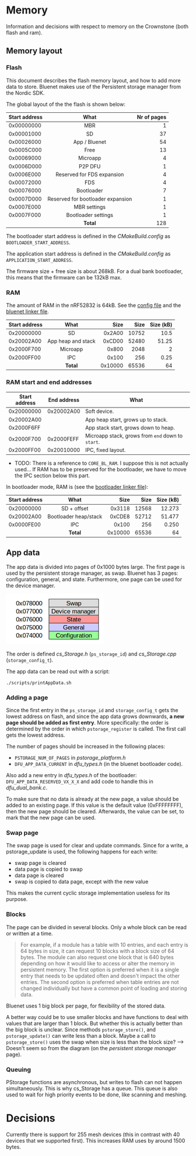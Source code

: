 # Memory

Information and decisions with respect to memory on the Crownstone (both flash and ram).

## Memory layout

### Flash

This document describes the flash memory layout, and how to add more data to store. Bluenet makes use of the Persistent storage manager from the Nordic SDK.

The global layout of the the flash is shown below:


| Start address | What | Nr of pages
| ------------- |:-------------:| -----:|
| 0x00000000 | MBR | 1
| 0x00001000 | SD | 37
| 0x00026000 | App / Bluenet | 54
| 0x0005C000 | Free | 13
| 0x00069000 | Microapp | 4
| 0x0006D000 | P2P DFU | 1
| 0x0006E000 | Reserved for FDS expansion | 4
| 0x00072000 | FDS | 4
| 0x00076000 | Bootloader | 7
| 0x0007D000 | Reserved for bootloader expansion | 1
| 0x0007E000 | MBR settings | 1
| 0x0007F000 | Bootloader settings | 1
| | **Total** | 128


The bootloader start address is defined in the _CMakeBuild.config_ as `BOOTLOADER_START_ADDRESS`.

The application start address is defined in the _CMakeBuild.config_ as `APPLICATION_START_ADDRESS`.

The firmware size + free size is about 268kB. For a dual bank bootloader, this means that the firmware can be 132kB max.

### RAM

The amount of RAM in the nRF52832 is 64kB. See the [config file](https://github.com/crownstone/bluenet/blob/master/source/conf/cmake/CMakeBuild.config.default) and the [bluenet linker file](https://github.com/crownstone/bluenet/blob/master/source/include/third/nrf/generic_gcc_nrf52.ld).

| Start address | What | Size | Size | Size (kB)
| ------------- |:----:| ----:| ----:| --------:|
| 0x20000000 | SD | 0x2A00 | 10752 | 10.5
| 0x20002A00 | App heap and stack | 0xCD00 | 52480 | 51.25
| 0x2000F700 | Microapp | 0x800 | 2048 | 2
| 0x2000FF00 | IPC | 0x100 | 256 | 0.25
| | **Total** | 0x10000 | 65536 | 64

### RAM start and end addresses

| Start address | End address | What
| ------------- | ----------- | ----
| 0x20000000    | 0x20002A00  | Soft device.
| 0x20002A00    |             | App heap start, grows up to stack.
| 0x2000F6FF    |             | App stack start, grows down to heap.
| 0x2000F700    | 0x2000FEFF  | Microapp stack, grows from `end` down to `start`.
| 0x2000FF00    | 0x20010000  | IPC, fixed layout.


* TODO: There is a reference to `CORE_BL_RAM`. I suppose this is not actually used... If RAM has to be preserved for the bootloader, we have to move the IPC section below this part.

In bootloader mode, RAM is (see the [bootloader linker file](https://github.com/crownstone/bluenet/blob/master/source/bootloader/secure_bootloader_gcc_nrf52.ld)):

| Start address | What | Size | Size | Size (kB)
| ------------- |:-------------:| -----:| -----:| -----:|
| 0x20000000 | SD + offset | 0x3118 | 12568 | 12.273
| 0x20002A00 | Bootloader heap/stack | 0xCDE8 | 52712 | 51.477
| 0x0000FE00 | IPC | 0x100 | 256 | 0.250
| | **Total** | 0x10000 | 65536 | 64

## App data

The app data is divided into pages of 0x1000 bytes large. The first page is used by the persistent storage manager, as swap. Bluenet has 3 pages: configuration, general, and state.
Furthermore, one page can be used for the device manager.

![App data layout](../docs/diagrams/flash-memory-layout-app-data.png)

The order is defined _cs_Storage.h_ (`ps_storage_id`) and _cs_Storage.cpp_ (`storage_config_t`).

The app data can be read out with a script:
```
./scripts/printAppData.sh
```

### Adding a page

Since the first entry in the `ps_storage_id` and `storage_config_t` gets the lowest address on flash, and since the app data grows downwards, **a new page should be added as first entry**.
More specifically: the order is determined by the order in which `pstorage_register` is called. The first call gets the lowest address.

The number of pages should be increased in the following places:

- `PSTORAGE_NUM_OF_PAGES` in _pstorage_platform.h_
- `DFU_APP_DATA_CURRENT` in _dfu_types.h_ (in the bluenet bootloader code).

Also add a new entry in _dfu_types.h_ of the bootloader: `DFU_APP_DATA_RESERVED_VX_X_X` and add code to handle this in _dfu_dual_bank.c_.

To make sure that no data is already at the new page, a value  should be added to an existing page. If this value is the default value (0xFFFFFFFF), then the new page should be cleared. Afterwards, the value can be set, to mark that the new page can be used.


### Swap page

The swap page is used for clear and update commands.
Since for a write, a pstorage_update is used, the following happens for each write:
- swap page is cleared
- data page is copied to swap
- data page is cleared
- swap is copied to data page, except with the new value

This makes the current cyclic storage implementation useless for its purpose.

### Blocks

The page can be divided in several blocks. Only a whole block can be read or written at a time.

> For example, if a module has a table with 10 entries, and each entry is 64 bytes in size, it can request 10 blocks with a block size of 64 bytes. The module can also request one block that is 640 bytes depending on how it would like to access or alter the memory in persistent memory. The first option is preferred when it is a single entry that needs to be updated often and doesn't impact the other entries. The second option is preferred when table entries are not changed individually but have a common point of loading and storing data. 

Bluenet uses 1 big block per page, for flexibility of the stored data.

A better way could be to use smaller blocks and have functions to deal with values that are larger than 1 block. But whether this is actually better than the big block is unclear. Since methods `pstorage_store()`, and `pstorage_update()` can write less than a block.
Maybe a call to `pstorage_store()` uses the swap when size is less than the block size? --> Doesn't seem so from the diagram (on the _persistent storage manager_ page).

### Queuing

PStorage functions are asynchronous, but writes to flash can not happen simultaneously. This is why cs_Storage has a queue. This queue is also used to wait for high priority events to be done, like scanning and meshing.

# Decisions

Currently there is support for 255 mesh devices (this in contrast with 40 devices that we supported first).
This increases RAM uses by around 1500 bytes.
